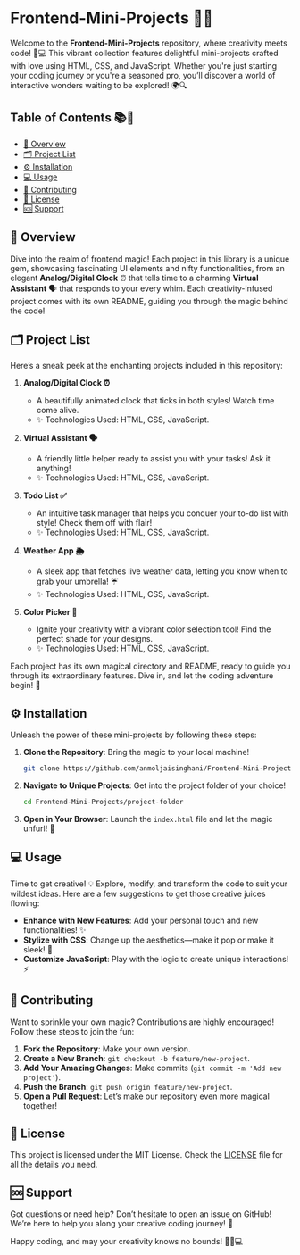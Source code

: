 # Frontend-Mini-Projects 🚀✨

Welcome to the **Frontend-Mini-Projects** repository, where creativity meets code! 🎨💻 This vibrant collection features delightful mini-projects crafted with love using HTML, CSS, and JavaScript. Whether you're just starting your coding journey or you're a seasoned pro, you’ll discover a world of interactive wonders waiting to be explored! 🌍🔍

## Table of Contents 📚🔖
- [🌟 Overview](#overview)
- [🗂️ Project List](#project-list)
- [⚙️ Installation](#installation)
- [💻 Usage](#usage)
- [🤝 Contributing](#contributing)
- [📜 License](#license)
- [🆘 Support](#support)

## 🌟 Overview

Dive into the realm of frontend magic! Each project in this library is a unique gem, showcasing fascinating UI elements and nifty functionalities, from an elegant **Analog/Digital Clock** ⏰ that tells time to a charming **Virtual Assistant** 🗣️ that responds to your every whim. Each creativity-infused project comes with its own README, guiding you through the magic behind the code!

## 🗂️ Project List

Here’s a sneak peek at the enchanting projects included in this repository:

1. **Analog/Digital Clock ⏰**
   - A beautifully animated clock that ticks in both styles! Watch time come alive.
   - ✨ Technologies Used: HTML, CSS, JavaScript.
  
2. **Virtual Assistant 🗣️**
   - A friendly little helper ready to assist you with your tasks! Ask it anything!
   - ✨ Technologies Used: HTML, CSS, JavaScript.

3. **Todo List ✅**
   - An intuitive task manager that helps you conquer your to-do list with style! Check them off with flair!
   - ✨ Technologies Used: HTML, CSS, JavaScript.

4. **Weather App 🌦️**
   - A sleek app that fetches live weather data, letting you know when to grab your umbrella! ☔
   - ✨ Technologies Used: HTML, CSS, JavaScript.

5. **Color Picker 🎨**
   - Ignite your creativity with a vibrant color selection tool! Find the perfect shade for your designs.
   - ✨ Technologies Used: HTML, CSS, JavaScript.

Each project has its own magical directory and README, ready to guide you through its extraordinary features. Dive in, and let the coding adventure begin! 🌟

## ⚙️ Installation

Unleash the power of these mini-projects by following these steps:

1. **Clone the Repository**: Bring the magic to your local machine!
   ```bash
   git clone https://github.com/anmoljaisinghani/Frontend-Mini-Projects.git
   ```
   
2. **Navigate to Unique Projects**: Get into the project folder of your choice!
   ```bash
   cd Frontend-Mini-Projects/project-folder
   ```

3. **Open in Your Browser**: Launch the `index.html` file and let the magic unfurl! 🌈

## 💻 Usage

Time to get creative! 💡 Explore, modify, and transform the code to suit your wildest ideas. Here are a few suggestions to get those creative juices flowing:

- **Enhance with New Features**: Add your personal touch and new functionalities! ✨
- **Stylize with CSS**: Change up the aesthetics—make it pop or make it sleek! 🎨
- **Customize JavaScript**: Play with the logic to create unique interactions! ⚡

## 🤝 Contributing

Want to sprinkle your own magic? Contributions are highly encouraged! Follow these steps to join the fun:

1. **Fork the Repository**: Make your own version.
2. **Create a New Branch**: `git checkout -b feature/new-project`.
3. **Add Your Amazing Changes**: Make commits (`git commit -m 'Add new project'`).
4. **Push the Branch**: `git push origin feature/new-project`.
5. **Open a Pull Request**: Let’s make our repository even more magical together!

## 📜 License

This project is licensed under the MIT License. Check the [LICENSE](LICENSE) file for all the details you need. 

## 🆘 Support

Got questions or need help? Don’t hesitate to open an issue on GitHub! We’re here to help you along your creative coding journey! 🌈

Happy coding, and may your creativity knows no bounds! 🎉✨💻 
